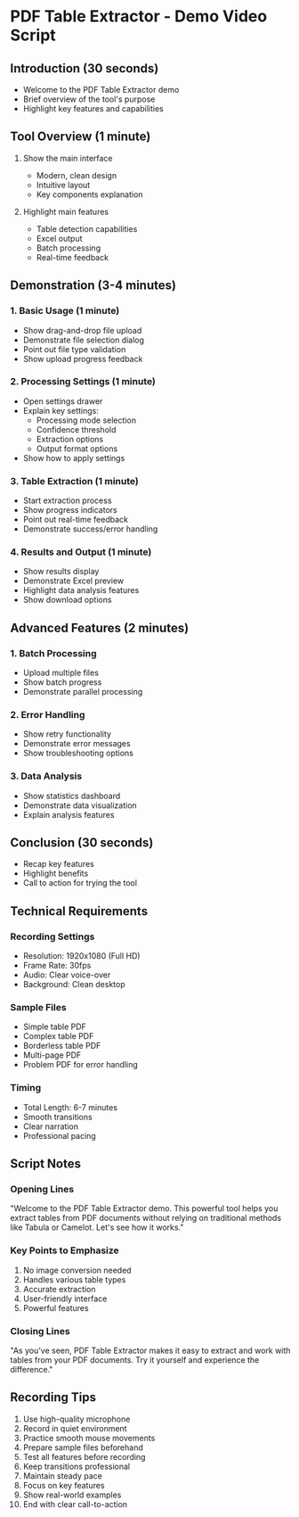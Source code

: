 # PDF Table Extractor - Demo Video Script

## Introduction (30 seconds)
- Welcome to the PDF Table Extractor demo
- Brief overview of the tool's purpose
- Highlight key features and capabilities

## Tool Overview (1 minute)
1. Show the main interface
   - Modern, clean design
   - Intuitive layout
   - Key components explanation

2. Highlight main features
   - Table detection capabilities
   - Excel output
   - Batch processing
   - Real-time feedback

## Demonstration (3-4 minutes)

### 1. Basic Usage (1 minute)
- Show drag-and-drop file upload
- Demonstrate file selection dialog
- Point out file type validation
- Show upload progress feedback

### 2. Processing Settings (1 minute)
- Open settings drawer
- Explain key settings:
  - Processing mode selection
  - Confidence threshold
  - Extraction options
  - Output format options
- Show how to apply settings

### 3. Table Extraction (1 minute)
- Start extraction process
- Show progress indicators
- Point out real-time feedback
- Demonstrate success/error handling

### 4. Results and Output (1 minute)
- Show results display
- Demonstrate Excel preview
- Highlight data analysis features
- Show download options

## Advanced Features (2 minutes)

### 1. Batch Processing
- Upload multiple files
- Show batch progress
- Demonstrate parallel processing

### 2. Error Handling
- Show retry functionality
- Demonstrate error messages
- Show troubleshooting options

### 3. Data Analysis
- Show statistics dashboard
- Demonstrate data visualization
- Explain analysis features

## Conclusion (30 seconds)
- Recap key features
- Highlight benefits
- Call to action for trying the tool

## Technical Requirements

### Recording Settings
- Resolution: 1920x1080 (Full HD)
- Frame Rate: 30fps
- Audio: Clear voice-over
- Background: Clean desktop

### Sample Files
- Simple table PDF
- Complex table PDF
- Borderless table PDF
- Multi-page PDF
- Problem PDF for error handling

### Timing
- Total Length: 6-7 minutes
- Smooth transitions
- Clear narration
- Professional pacing

## Script Notes

### Opening Lines
"Welcome to the PDF Table Extractor demo. This powerful tool helps you extract tables from PDF documents without relying on traditional methods like Tabula or Camelot. Let's see how it works."

### Key Points to Emphasize
1. No image conversion needed
2. Handles various table types
3. Accurate extraction
4. User-friendly interface
5. Powerful features

### Closing Lines
"As you've seen, PDF Table Extractor makes it easy to extract and work with tables from your PDF documents. Try it yourself and experience the difference."

## Recording Tips
1. Use high-quality microphone
2. Record in quiet environment
3. Practice smooth mouse movements
4. Prepare sample files beforehand
5. Test all features before recording
6. Keep transitions professional
7. Maintain steady pace
8. Focus on key features
9. Show real-world examples
10. End with clear call-to-action 